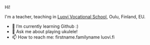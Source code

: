 Hi!

I'm a teacher, teaching in <a href="luov.fi">Luovi Vocational School</a>, Oulu, Finland, EU.

- 🌱 I’m currently learning Github :)
- 💬 Ask me about playing ukulele!
- 📫 How to reach me: firstname.familyname <at> luovi.fi

<!--
🔭 I’m currently working on ... well ...
- ⚡ Fun fact: ... 
- 😄 Pronouns: he.
-->
